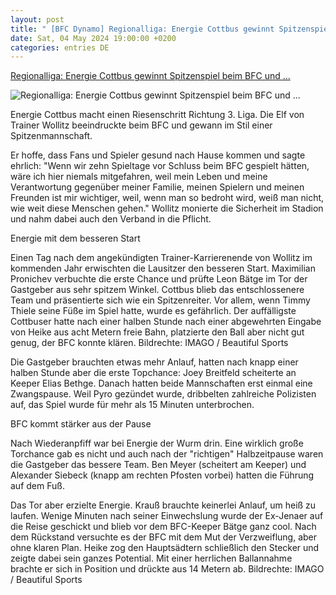 ```yaml
---
layout: post
title: " [BFC Dynamo] Regionalliga: Energie Cottbus gewinnt Spitzenspiel beim BFC und ..."
date: Sat, 04 May 2024 19:00:00 +0200
categories: entries DE
---
```

[Regionalliga: Energie Cottbus gewinnt Spitzenspiel beim BFC und ...](https://www.mdr.de/sport/fussball_rl/bericht-bfc-dynamo-fc-energie-cottbus-100.html)

![Regionalliga: Energie Cottbus gewinnt Spitzenspiel beim BFC und ...](https://cdn.mdr.de/sport/fussball_rl/energie-112_v-variantBig16x9_wm-true_zc-ecbbafc6.jpg?version=22559)

Energie Cottbus macht einen Riesenschritt Richtung 3. Liga. Die Elf von Trainer Wollitz beeindruckte beim BFC und gewann im Stil einer Spitzenmannschaft.

Er hoffe, dass Fans und Spieler gesund nach Hause kommen und sagte ehrlich: "Wenn wir zehn Spieltage vor Schluss beim BFC gespielt hätten, wäre ich hier niemals mitgefahren, weil mein Leben und meine Verantwortung gegenüber meiner Familie, meinen Spielern und meinen Freunden ist mir wichtiger, weil, wenn man so bedroht wird, weiß man nicht, wie weit diese Menschen gehen." Wollitz monierte die Sicherheit im Stadion und nahm dabei auch den Verband in die Pflicht.

Energie mit dem besseren Start

Einen Tag nach dem angekündigten Trainer-Karrierenende von Wollitz im kommenden Jahr erwischten die Lausitzer den besseren Start. Maximilian Pronichev verbuchte die erste Chance und prüfte Leon Bätge im Tor der Gastgeber aus sehr spitzem Winkel. Cottbus blieb das entschlossenere Team und präsentierte sich wie ein Spitzenreiter. Vor allem, wenn Timmy Thiele seine Füße im Spiel hatte, wurde es gefährlich. Der auffälligste Cottbuser hatte nach einer halben Stunde nach einer abgewehrten Eingabe von Heike aus acht Metern freie Bahn, platzierte den Ball aber nicht gut genug, der BFC konnte klären. Bildrechte: IMAGO / Beautiful Sports

Die Gastgeber brauchten etwas mehr Anlauf, hatten nach knapp einer halben Stunde aber die erste Topchance: Joey Breitfeld scheiterte an Keeper Elias Bethge. Danach hatten beide Mannschaften erst einmal eine Zwangspause. Weil Pyro gezündet wurde, dribbelten zahlreiche Polizisten auf, das Spiel wurde für mehr als 15 Minuten unterbrochen.

BFC kommt stärker aus der Pause

Nach Wiederanpfiff war bei Energie der Wurm drin. Eine wirklich große Torchance gab es nicht und auch nach der "richtigen" Halbzeitpause waren die Gastgeber das bessere Team. Ben Meyer (scheitert am Keeper) und Alexander Siebeck (knapp am rechten Pfosten vorbei) hatten die Führung auf dem Fuß.

Das Tor aber erzielte Energie. Krauß brauchte keinerlei Anlauf, um heiß zu laufen. Wenige Minuten nach seiner Einwechslung wurde der Ex-Jenaer auf die Reise geschickt und blieb vor dem BFC-Keeper Bätge ganz cool. Nach dem Rückstand versuchte es der BFC mit dem Mut der Verzweiflung, aber ohne klaren Plan. Heike zog den Hauptsädtern schließlich den Stecker und zeigte dabei sein ganzes Potential. Mit einer herrlichen Ballannahme brachte er sich in Position und drückte aus 14 Metern ab. Bildrechte: IMAGO / Beautiful Sports

